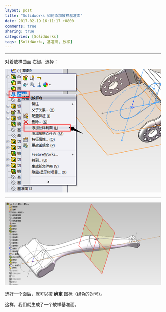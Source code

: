 ```yaml
---
layout: post
title: "Solidworks 如何添加放样基准面"
date: 2017-02-19 16:11:17 +0800
comments: true
sharing: true
categories: [SolidWorks]
tags: [SolidWorks, 基准面, 放样]
---
```



----------


对着放样曲面 右键，选择：

![Alt text](/images/2017-2-19-SolidWorks-how-to-add-stakeout-datum/1487424065921.png)


----------

![Alt text](/images/2017-2-19-SolidWorks-how-to-add-stakeout-datum/1487424349928.png)

选好一个面后，就可以按 **确定** 图标（绿色的对号）。

这样，我们就生成了一个放样基准面。
